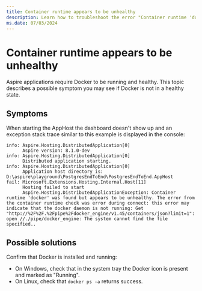 ```yaml
---
title: Container runtime appears to be unhealthy
description: Learn how to troubleshoot the error "Container runtime 'docker' was found but appears to be unhealthy" during execution of your app.
ms.date: 07/03/2024
---
```


# Container runtime appears to be unhealthy

Aspire applications require Docker to be running and healthy. This topic describes a possible symptom you may see if Docker is not in a healthy state.

## Symptoms

When starting the AppHost the dashboard doesn't show up and an exception stack trace similar to this example is displayed in the console:

```Output
info: Aspire.Hosting.DistributedApplication[0]
      Aspire version: 8.1.0-dev
info: Aspire.Hosting.DistributedApplication[0]
      Distributed application starting.
info: Aspire.Hosting.DistributedApplication[0]
      Application host directory is: D:\aspire\playground\PostgresEndToEnd\PostgresEndToEnd.AppHost
fail: Microsoft.Extensions.Hosting.Internal.Host[11]
      Hosting failed to start
      Aspire.Hosting.DistributedApplicationException: Container runtime 'docker' was found but appears to be unhealthy. The error from the container runtime check was error during connect: this error may indicate that the docker daemon is not running: Get "http://%2F%2F.%2Fpipe%2Fdocker_engine/v1.45/containers/json?limit=1": open //./pipe/docker_engine: The system cannot find the file specified..
```

## Possible solutions

Confirm that Docker is installed and running:

- On Windows, check that in the system tray the Docker icon is present and marked as "Running".
- On Linux, check that `docker ps -a` returns success.
